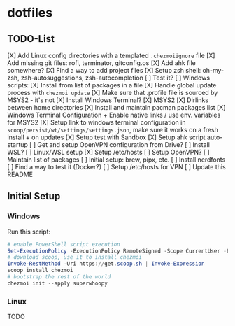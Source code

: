# dotfiles

## TODO-List

[X] Add Linux config directories with a templated `.chezmoiignore` file
[X] Add missing git files: rofi, terminator, gitconfig.os
[X] Add ahk file somewhere?
[X] Find a way to add project files
[X] Setup zsh shell: oh-my-zsh, zsh-autosuggestions, zsh-autocompletion
    [ ] Test it?
[ ] Windows scripts:
    [X] Install from list of packages in a file
    [X] Handle global update process with `chezmoi update`
    [X] Make sure that .profile file is sourced by MSYS2 - it's not
    [X] Install Windows Terminal?
    [X] MSYS2
        [X] Dirlinks between home directories
        [X] Install and maintain pacman packages list
    [X] Windows Terminal Configuration + Enable native links / use env. variables for MSYS2
        [X] Setup link to windows terminal configuration in `scoop/persist/wt/settings/settings.json`, make sure it works on a fresh install + on updates
    [X] Setup test with Sandbox
    [X] Setup ahk script auto-startup
    [ ] Get and setup OpenVPN configuration from Drive?
    [ ] Install WSL?
[ ] Linux/WSL setup
    [X] Setup /etc/hosts
    [ ] Setup OpenVPN?
    [ ] Maintain list of packages
    [ ] Initial setup: brew, pipx, etc.
    [ ] Install nerdfonts
    [ ] Find a way to test it (Docker?)
    [ ] Setup /etc/hosts for VPN
[ ] Update this README

## Initial Setup

### Windows

Run this script:

```ps1
# enable PowerShell script execution
Set-ExecutionPolicy -ExecutionPolicy RemoteSigned -Scope CurrentUser -Force
# download scoop, use it to install chezmoi
Invoke-RestMethod -Uri https://get.scoop.sh | Invoke-Expression
scoop install chezmoi
# bootstrap the rest of the world
chezmoi init --apply superwhoopy
```

### Linux

TODO
